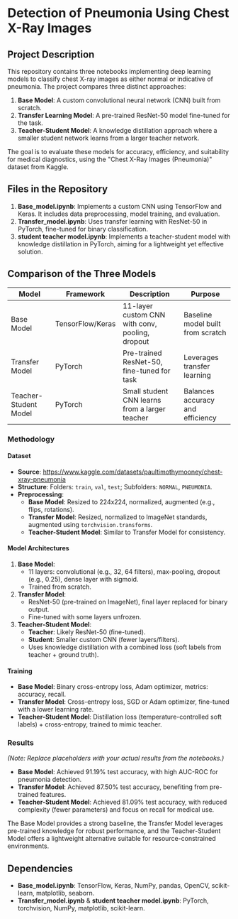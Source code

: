# Detection of Pneumonia Using Chest X-Ray Images

## Project Description

This repository contains three notebooks implementing deep learning models to classify chest X-ray images as either normal or indicative of pneumonia. The project compares three distinct approaches:

1. **Base Model**: A custom convolutional neural network (CNN) built from scratch.
2. **Transfer Learning Model**: A pre-trained ResNet-50 model fine-tuned for the task.
3. **Teacher-Student Model**: A knowledge distillation approach where a smaller student network learns from a larger teacher network.

The goal is to evaluate these models for accuracy, efficiency, and suitability for medical diagnostics, using the "Chest X-Ray Images (Pneumonia)" dataset from Kaggle.

## Files in the Repository

1. **Base_model.ipynb**: Implements a custom CNN using TensorFlow and Keras. It includes data preprocessing, model training, and evaluation.
2. **Transfer_model.ipynb**: Uses transfer learning with ResNet-50 in PyTorch, fine-tuned for binary classification.
3. **student teacher model.ipynb**: Implements a teacher-student model with knowledge distillation in PyTorch, aiming for a lightweight yet effective solution.

## Comparison of the Three Models

| Model                  | Framework         | Description                                      | Purpose                              |
|-----------------------|-------------------|--------------------------------------------------|--------------------------------------|
| Base Model            | TensorFlow/Keras  | 11-layer custom CNN with conv, pooling, dropout  | Baseline model built from scratch    |
| Transfer Model        | PyTorch           | Pre-trained ResNet-50, fine-tuned for task       | Leverages transfer learning          |
| Teacher-Student Model | PyTorch           | Small student CNN learns from a larger teacher   | Balances accuracy and efficiency     |

### Methodology

#### Dataset
- **Source**: https://www.kaggle.com/datasets/paultimothymooney/chest-xray-pneumonia
- **Structure**: Folders: `train`, `val`, `test`; Subfolders: `NORMAL`, `PNEUMONIA`.
- **Preprocessing**:
  - **Base Model**: Resized to 224x224, normalized, augmented (e.g., flips, rotations).
  - **Transfer Model**: Resized, normalized to ImageNet standards, augmented using `torchvision.transforms`.
  - **Teacher-Student Model**: Similar to Transfer Model for consistency.

#### Model Architectures
1. **Base Model**:
   - 11 layers: convolutional (e.g., 32, 64 filters), max-pooling, dropout (e.g., 0.25), dense layer with sigmoid.
   - Trained from scratch.
2. **Transfer Model**:
   - ResNet-50 (pre-trained on ImageNet), final layer replaced for binary output.
   - Fine-tuned with some layers unfrozen.
3. **Teacher-Student Model**:
   - **Teacher**: Likely ResNet-50 (fine-tuned).
   - **Student**: Smaller custom CNN (fewer layers/filters).
   - Uses knowledge distillation with a combined loss (soft labels from teacher + ground truth).

#### Training
- **Base Model**: Binary cross-entropy loss, Adam optimizer, metrics: accuracy, recall.
- **Transfer Model**: Cross-entropy loss, SGD or Adam optimizer, fine-tuned with a lower learning rate.
- **Teacher-Student Model**: Distillation loss (temperature-controlled soft labels) + cross-entropy, trained to mimic teacher.

### Results
*(Note: Replace placeholders with your actual results from the notebooks.)*
- **Base Model**: Achieved 91.19% test accuracy, with high AUC-ROC for pneumonia detection.
- **Transfer Model**: Achieved 87.50% test accuracy, benefiting from pre-trained features.
- **Teacher-Student Model**: Achieved 81.09% test accuracy, with reduced complexity (fewer parameters) and focus on recall for medical use.

The Base Model provides a strong baseline, the Transfer Model leverages pre-trained knowledge for robust performance, and the Teacher-Student Model offers a lightweight alternative suitable for resource-constrained environments.

## Dependencies

- **Base_model.ipynb**: TensorFlow, Keras, NumPy, pandas, OpenCV, scikit-learn, matplotlib, seaborn.
- **Transfer_model.ipynb** & **student teacher model.ipynb**: PyTorch, torchvision, NumPy, matplotlib, scikit-learn.

